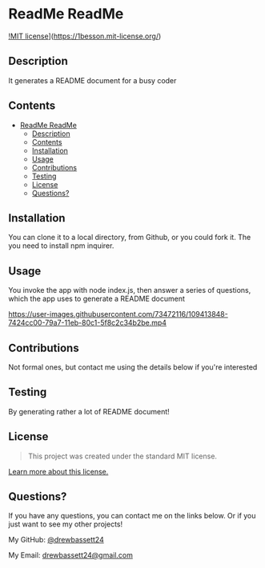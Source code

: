 # ReadMe ReadMe

[!MIT license](https://img.shields.io/badge/License-MIT-blue.svg)](https://1besson.mit-license.org/)

## Description
It generates a README document for a busy coder

## Contents
- [ReadMe ReadMe](#readme-readme)
  - [Description](#description)
  - [Contents](#contents)
  - [Installation](#installation)
  - [Usage](#usage)
  - [Contributions](#contributions)
  - [Testing](#testing)
  - [License](#license)
  - [Questions?](#questions)

## Installation

You can clone it to a local directory, from Github, or you could fork it. The you need to install npm inquirer.

## Usage

You invoke the app with node index.js, then answer a series of questions, which the app uses to generate a README document

https://user-images.githubusercontent.com/73472116/109413848-7424cc00-79a7-11eb-80c1-5f8c2c34b2be.mp4

## Contributions

Not formal ones, but contact me using the details below if you're interested

## Testing

By generating rather a lot of README document!

## License



> This project was created under the standard MIT license. 

[Learn more about this license.](https://lbesson.mit-license.org/)

## Questions?

If you have any questions, you can contact me on the links below. Or if you just want to see my other projects!

My GitHub: [@drewbassett24](https://github.com/drewbassett24)

My Email: drewbassett24@gmail.com

